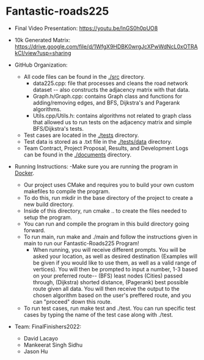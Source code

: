 # Fantastic-roads225

- Final Video Presentation: https://youtu.be/lnGS0h0pUO8
- 10k Generated Matrix: https://drive.google.com/file/d/1WfgX9HDBK0wrgJcXPwWdNcL0xOTRAkCI/view?usp=sharing

- GitHub Organization: 
    - All code files can be found in the [./src](https://github.com/Mankeerat/Fantastic-roads225/tree/main/src) directory.
        - data225.cpp: file that processes and cleans the road network dataset -- also constructs the adjacency matrix with that data.
        - Graph.h/Graph.cpp: contains Graph class and functions for adding/removing edges, and BFS, Dijkstra's and Pagerank algorithms.
        - Utils.cpp/Utils.h: contains algorithms not related to graph class that allowed us to run tests on the adjacency matrix and simple BFS/Dijkstra's tests.
    - Test cases are located in the [./tests](https://github.com/Mankeerat/Fantastic-roads225/tree/main/tests) directory.
    - Test data is stored as a .txt file in the [./tests/data](https://github.com/Mankeerat/Fantastic-roads225/tree/main/tests/data) directory.
    - Team Contract, Project Proposal, Results, and Development Logs can be found in the [./documents](https://github.com/Mankeerat/Fantastic-roads225/tree/main/documents) directory.
        
- Running Instructions:
    -Make sure you are running the program in [Docker](https://courses.engr.illinois.edu/cs225/fa2022/resources/own-machine/).
    - Our project uses CMake and requires you to build your own custom makefiles to compile the program.
    - To do this, run mkdir in the base directory of the project to create a new build directory.
    - Inside of this directory, run cmake .. to create the files needed to setup the program.
    - You can run and compile the program in this build directory going forward.
    - To run main, run make and ./main and follow the instructions given in main to run our Fantastic-Roads225 Program!
        - When running, you will receive different prompts. You will be asked your location, as well as desired destination (Examples will be given if you would like to use them, as well as a valid range of vertices). You will then be prompted to input a number, 1-3 based on your preferred route-- (BFS) least nodes (Cities) passed through, (Dijkstra) shorted distance, (Pagerank) best possible route given all data. You will then receive the output to the chosen algorithm based on the user's preffered route, and you can "proceed" down this route.
    - To run test cases, run make test and ./test. You can run specific test cases by typing the name of the test case along with ./test.
    
- Team: FinalFinishers2022:
    - David Lacayo
    - Mankeerat Singh Sidhu
    - Jason Hu

